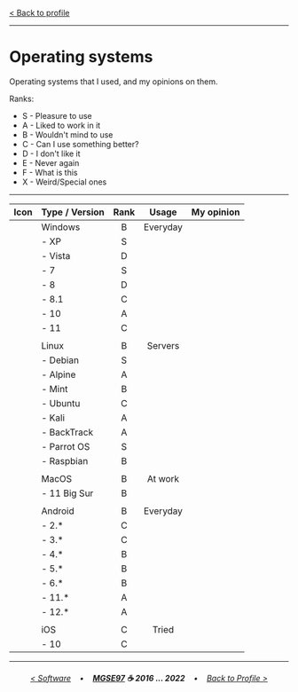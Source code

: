 [< Back to profile](../README.md)

---

# Operating systems

Operating systems that I used, and my opinions on them.

Ranks:

- S - Pleasure to use
- A - Liked to work in it
- B - Wouldn't mind to use
- C - Can I use something better?
- D - I don't like it
- E - Never again
- F - What is this
- X - Weird/Special ones

---

| Icon | Type / Version | Rank | Usage    | My opinion |
|:----:|:---------------|:----:|:--------:|------------|
|      | Windows        | B    | Everyday |            |
|      | - XP           | S    |          |            |
|      | - Vista        | D    |          |            |
|      | - 7            | S    |          |            |
|      | - 8            | D    |          |            |
|      | - 8.1          | C    |          |            |
|      | - 10           | A    |          |            |
|      | - 11           | C    |          |            |
|      |                |      |          |            |
|      | Linux          | B    | Servers  |            |
|      | - Debian       | S    |          |            |
|      | - Alpine       | A    |          |            |
|      | - Mint         | B    |          |            |
|      | - Ubuntu       | C    |          |            |
|      | - Kali         | A    |          |            |
|      | - BackTrack    | A    |          |            |
|      | - Parrot OS    | S    |          |            |
|      | - Raspbian     | B    |          |            |
|      |                |      |          |            |
|      | MacOS          | B    | At work  |            |
|      | - 11 Big Sur   | B    |          |            |
|      |                |      |          |            |
|      | Android        | B    | Everyday |            |
|      | - 2.*          | C    |          |            |
|      | - 3.*          | C    |          |            |
|      | - 4.*          | B    |          |            |
|      | - 5.*          | B    |          |            |
|      | - 6.*          | B    |          |            |
|      | - 11.*         | A    |          |            |
|      | - 12.*         | A    |          |            |
|      |                |      |          |            |
|      | iOS            | C    | Tried    |            |
|      | - 10           | C    |          |            |

---

<h6 align="center">
    
[< Software](Software.md) &nbsp;&nbsp; • &nbsp;&nbsp; 
<b><a href="https://github.com/MGSE97" target="_blank">MGSE97</a> ☕ 2016 ... 2022</b> &nbsp;&nbsp; • &nbsp;&nbsp; [Back to Profile >](../README.md)
</h6>
